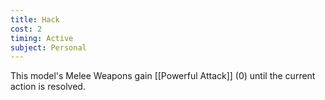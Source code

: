 ```yaml
---
title: Hack
cost: 2
timing: Active
subject: Personal
---
```

This model's Melee Weapons gain [[Powerful Attack]] (0) until the current action is resolved.